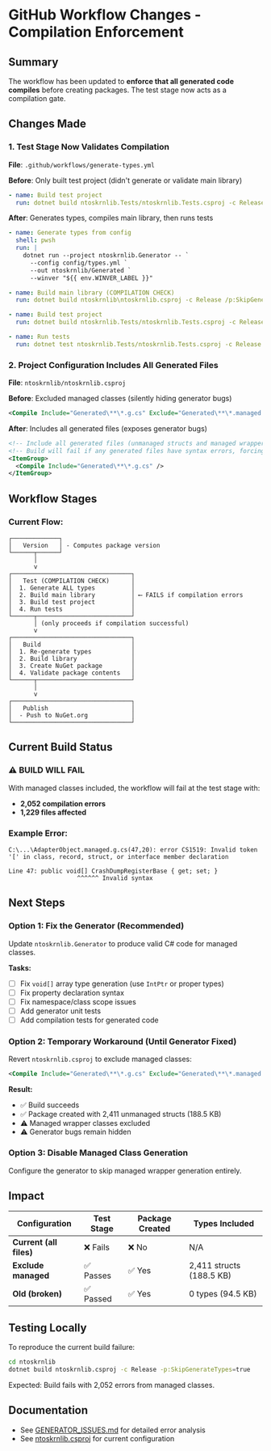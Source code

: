 # GitHub Workflow Changes - Compilation Enforcement

## Summary
The workflow has been updated to **enforce that all generated code compiles** before creating packages. The test stage now acts as a compilation gate.

## Changes Made

### 1. Test Stage Now Validates Compilation
**File**: `.github/workflows/generate-types.yml`

**Before**: Only built test project (didn't generate or validate main library)
```yaml
- name: Build test project
  run: dotnet build ntoskrnlib.Tests/ntoskrnlib.Tests.csproj -c Release --no-restore
```

**After**: Generates types, compiles main library, then runs tests
```yaml
- name: Generate types from config
  shell: pwsh
  run: |
    dotnet run --project ntoskrnlib.Generator -- `
      --config config/types.yml `
      --out ntoskrnlib/Generated `
      --winver "${{ env.WINVER_LABEL }}"

- name: Build main library (COMPILATION CHECK)
  run: dotnet build ntoskrnlib\ntoskrnlib.csproj -c Release /p:SkipGenerateTypes=true

- name: Build test project
  run: dotnet build ntoskrnlib.Tests/ntoskrnlib.Tests.csproj -c Release --no-restore

- name: Run tests
  run: dotnet test ntoskrnlib.Tests/ntoskrnlib.Tests.csproj -c Release --no-build
```

### 2. Project Configuration Includes All Generated Files
**File**: `ntoskrnlib/ntoskrnlib.csproj`

**Before**: Excluded managed classes (silently hiding generator bugs)
```xml
<Compile Include="Generated\**\*.g.cs" Exclude="Generated\**\*.managed.g.cs" />
```

**After**: Includes all generated files (exposes generator bugs)
```xml
<!-- Include all generated files (unmanaged structs and managed wrappers) -->
<!-- Build will fail if any generated files have syntax errors, forcing us to fix the generator -->
<ItemGroup>
  <Compile Include="Generated\**\*.g.cs" />
</ItemGroup>
```

## Workflow Stages

### Current Flow:
```
┌─────────────┐
│   Version   │ - Computes package version
└──────┬──────┘
       │
       v
┌─────────────────────────────────┐
│   Test (COMPILATION CHECK)      │
│  1. Generate ALL types          │
│  2. Build main library          │ ⟵ FAILS if compilation errors
│  3. Build test project          │
│  4. Run tests                   │
└──────┬──────────────────────────┘
       │ (only proceeds if compilation successful)
       v
┌─────────────────────────────────┐
│   Build                         │
│  1. Re-generate types           │
│  2. Build library               │
│  3. Create NuGet package        │
│  4. Validate package contents   │
└──────┬──────────────────────────┘
       │
       v
┌─────────────────────────────────┐
│   Publish                       │
│  - Push to NuGet.org            │
└─────────────────────────────────┘
```

## Current Build Status

### ⚠️ **BUILD WILL FAIL**

With managed classes included, the workflow will fail at the test stage with:
- **2,052 compilation errors**
- **1,229 files affected**

### Example Error:
```
C:\...\AdapterObject.managed.g.cs(47,20): error CS1519: Invalid token '[' in class, record, struct, or interface member declaration

Line 47: public void[] CrashDumpRegisterBase { get; set; }
                   ^^^^^^ Invalid syntax
```

## Next Steps

### Option 1: Fix the Generator (Recommended)
Update `ntoskrnlib.Generator` to produce valid C# code for managed classes.

**Tasks:**
- [ ] Fix `void[]` array type generation (use `IntPtr` or proper types)
- [ ] Fix property declaration syntax
- [ ] Fix namespace/class scope issues
- [ ] Add generator unit tests
- [ ] Add compilation tests for generated code

### Option 2: Temporary Workaround (Until Generator Fixed)
Revert `ntoskrnlib.csproj` to exclude managed classes:
```xml
<Compile Include="Generated\**\*.g.cs" Exclude="Generated\**\*.managed.g.cs" />
```

**Result:**
- ✅ Build succeeds
- ✅ Package created with 2,411 unmanaged structs (188.5 KB)
- ⚠️ Managed wrapper classes excluded
- ⚠️ Generator bugs remain hidden

### Option 3: Disable Managed Class Generation
Configure the generator to skip managed wrapper generation entirely.

## Impact

| Configuration | Test Stage | Package Created | Types Included |
|--------------|------------|-----------------|----------------|
| **Current (all files)** | ❌ Fails | ❌ No | N/A |
| **Exclude managed** | ✅ Passes | ✅ Yes | 2,411 structs (188.5 KB) |
| **Old (broken)** | ✅ Passed | ✅ Yes | 0 types (94.5 KB) |

## Testing Locally

To reproduce the current build failure:
```bash
cd ntoskrnlib
dotnet build ntoskrnlib.csproj -c Release -p:SkipGenerateTypes=true
```

Expected: Build fails with 2,052 errors from managed classes.

## Documentation
- See [GENERATOR_ISSUES.md](GENERATOR_ISSUES.md) for detailed error analysis
- See [ntoskrnlib.csproj](ntoskrnlib/ntoskrnlib.csproj) for current configuration
